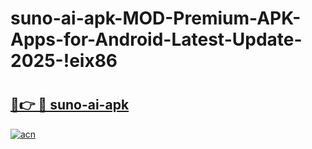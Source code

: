 # suno-ai-apk-MOD-Premium-APK-Apps-for-Android-Latest-Update-2025-!eix86

# <h2><a href="https://f9bxrm.esa.edu.pl?title=suno-ai-apk&ref=eix86">🔗👉 🔴 suno-ai-apk</a></h2>

[![acn](https://github.com/user-attachments/assets/0f9c940e-d8b0-45ae-aac7-cd30a18b3e1c)](https://f9bxrm.esa.edu.pl?title=suno-ai-apk&ref=eix86)

